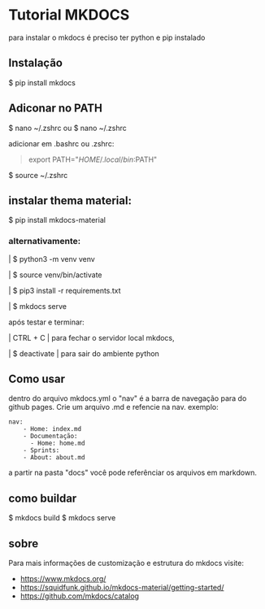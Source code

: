 # Tutorial MKDOCS

para instalar o mkdocs é preciso ter python e pip instalado

## Instalação

$ pip install mkdocs

## Adiconar no PATH

$ nano ~/.zshrc ou $ nano ~/.zshrc 

adicionar em .bashrc ou .zshrc:

> export PATH="$HOME/.local/bin:$PATH"

$ source ~/.zshrc

## instalar thema material:

$ pip install mkdocs-material

### alternativamente:

| $ python3 -m venv venv

| $ source venv/bin/activate

| $ pip3 install -r requirements.txt 

| $ mkdocs serve

após testar e terminar:

| CTRL + C | para fechar o servidor local mkdocs,

| $ deactivate | para sair do ambiente python


## Como usar

dentro do arquivo mkdocs.yml o "nav" é a barra de navegação para do github pages. Crie um arquivo .md e refencie na nav. exemplo:

~~~
nav:
    - Home: index.md
    - Documentação:
      - Home: home.md
    - Sprints:
    - About: about.md
~~~

a partir na pasta "docs" você pode referênciar os arquivos em markdown.

## como buildar

$ mkdocs build
$ mkdocs serve

## sobre

Para mais informações de customização e estrutura do mkdocs visite:

- https://www.mkdocs.org/
- https://squidfunk.github.io/mkdocs-material/getting-started/
- https://github.com/mkdocs/catalog